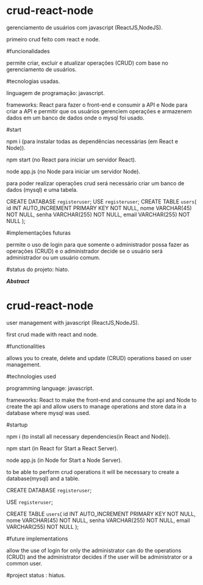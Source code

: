 # crud-react-node

gerenciamento de usuários com javascript (ReactJS,NodeJS).

primeiro crud feito com react e node.

#funcionalidades

permite criar, excluir e atualizar operações (CRUD) com base no gerenciamento de usuários.

#tecnologias usadas.

linguagem de programação: javascript.

frameworks: React para fazer o front-end e consumir a API e Node para criar a API e permitir que os usuários gerenciem operações e armazenem dados em um banco de dados onde o mysql foi usado.

#start

npm i (para instalar todas as dependências necessárias (em React e Node)).

npm start (no React para iniciar um servidor React).

node app.js (no Node para iniciar um servidor Node).

para poder realizar operações crud será necessário criar um banco de dados (mysql) e uma tabela.

CREATE DATABASE `registeruser`;
USE `registeruser`;
CREATE TABLE `users`(
id INT  AUTO_INCREMENT PRIMARY KEY NOT NULL,
nome VARCHAR(45) NOT NULL,
senha VARCHAR(255) NOT NULL,
email VARCHAR(255) NOT NULL
);

#implementações futuras

permite o uso de login para que somente o administrador possa fazer as operações (CRUD) e o administrador decide se o usuário será administrador ou um usuário comum.

#status do projeto: hiato.

***Abstract***

# crud-react-node

user management with javascript (ReactJS,NodeJS).

first crud made with react and node.

#functionalities

allows you to create, delete and update (CRUD) operations based on user management.

#technologies used

programming language: javascript.

frameworks: React to make the front-end and consume the api and Node to create the api and allow users to manage operations and store data in a database where mysql was used.

#startup

npm i (to install all necessary dependencies(in React and Node)).

npm start (in React for Start a React Server).

node app.js (in Node for Start a Node Server).

to be able to perform crud operations it will be necessary to create a database(mysql) and a table.

CREATE DATABASE `registeruser`;

USE `registeruser`;

CREATE TABLE `users`(
id INT  AUTO_INCREMENT PRIMARY KEY NOT NULL,
nome VARCHAR(45) NOT NULL,
senha VARCHAR(255) NOT NULL,
email VARCHAR(255) NOT NULL
);

#future implementations

allow the use of login for only the administrator can do the operations (CRUD) and the administrator decides if the user will be administrator or a common user.

#project status : hiatus.

